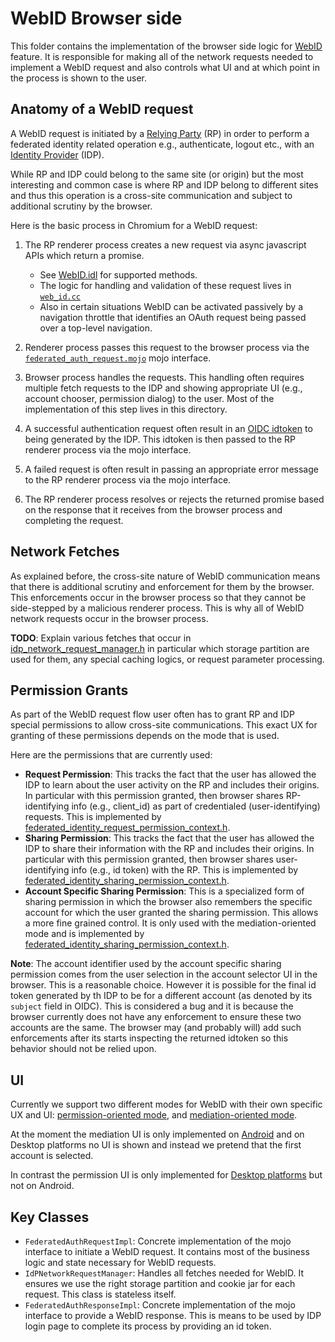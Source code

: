 # WebID Browser side

This folder contains the implementation of the browser side logic for
[WebID](https://wicg.github.io/WebID/README.html) feature. It is responsible for making all of the
network requests needed to implement a WebID request and also controls what UI and at which point in
the process is shown to the user.

## Anatomy of a WebID request

A WebID request is initiated by a [Relying
Party](https://wicg.github.io/WebID/glossary.html#relying-party-rp) (RP) in order to perform a
federated identity related operation e.g., authenticate, logout etc., with an [Identity
Provider](https://wicg.github.io/WebID/glossary.html#identity-provider-idp) (IDP).

While RP and IDP could belong to the same site (or origin) but the most interesting and common case
is where RP and IDP belong to different sites and thus this operation is a cross-site communication
and subject to additional scrutiny by the browser.


Here is the basic process in Chromium for a WebID request:

1. The RP renderer process creates a new request via async javascript APIs which return a promise.
      - See [WebID.idl](../../../third_party/blink/renderer/modules/webid/web_id.idl) for supported
        methods.
      - The logic for handling and validation of these request lives in
        [`web_id.cc`](../../../third_party/blink/renderer/modules/webid/web_id.cc)
      - Also in certain situations WebID can be activated passively by a navigation throttle that
        identifies an OAuth request being passed over a top-level navigation.

1. Renderer process passes this request to the browser process via the
   [`federated_auth_request.mojo`](../../../third_party/blink/public/mojom/webid/federated_auth_request.mojom)
   mojo interface.
1. Browser process handles the requests. This handling often requires multiple fetch requests to the
   IDP and showing appropriate UI (e.g., account chooser, permission dialog) to the user. Most of
   the implementation of this step lives in this directory.
1. A successful authentication request often result in an [OIDC
   idtoken](https://openid.net/specs/openid-connect-core-1_0.html#IDToken) to being generated by the
   IDP. This idtoken is then passed to the RP renderer process via the mojo interface.
1. A failed request is often result in passing an appropriate error message to the RP renderer
   process via the mojo interface.
1. The RP renderer process resolves or rejects the returned promise based on the response that it
   receives from the browser process and completing the request.

## Network Fetches

As explained before, the cross-site nature of WebID communication means that there is additional
scrutiny and enforcement for them by the browser. This enforcements occur in the browser process so
that they cannot be side-stepped by a malicious renderer process. This is why all of WebID network
requests occur in the browser process.

**TODO**: Explain various fetches that occur in
[idp_network_request_manager.h](idp_network_request_manager.h) in particular
which storage partition are used for them, any special caching logics, or request parameter
processing.

## Permission Grants

As part of the WebID request flow user often has to grant RP and IDP special permissions to allow
cross-site communications. This exact UX for granting of these permissions depends on the mode that
is used.

Here are the permissions that are currently used:

- **Request Permission**: This tracks the fact that the user has allowed the IDP to learn about the
  user activity on the RP and includes their origins. In particular with this permission granted,
  then browser shares RP-identifying info (e.g., client_id) as part of credentialed
  (user-identifying) requests. This is implemented by
  [federated_identity_request_permission_context.h](../../../chrome/browser/webid/federated_identity_request_permission_context.h).
- **Sharing Permission**: This tracks the fact that the user has allowed the IDP to share their
  information with the RP  and includes their origins. In particular with this permission granted,
  then browser shares user-identifying info (e.g., id token) with the RP. This is implemented by
  [federated_identity_sharing_permission_context.h](../../../chrome/browser/webid/federated_identity_sharing_permission_context.h).
- **Account Specific Sharing Permission**: This is a specialized form of sharing permission in which the
  browser also remembers the specific account for which the user granted the sharing permission.
  This allows a more fine grained control. It is only used with the mediation-oriented mode and is
  implemented by
  [federated_identity_sharing_permission_context.h](../../../chrome/browser/webid/federated_identity_sharing_permission_context.h).



**Note**: The account identifier used by the account specific sharing permission comes from the user
selection in the account selector UI in the browser. This is a reasonable choice. However it is
possible for the final id token generated by th IDP to be for a different account (as denoted by its
`subject` field in OIDC). This is considered a bug and it is because the browser currently does not
have any enforcement to ensure these two accounts are the same. The browser may (and probably will)
add such enforcements after its starts inspecting the returned idtoken so this behavior should not
be relied upon.


## UI

Currently we support two different modes for WebID with their own specific UX and UI:
[permission-oriented mode](https://wicg.github.io/WebID/README.html#the-permission-oriented-api),
and [mediation-oriented mode](https://wicg.github.io/WebID/README.html#the-mediation-oriented-api).

At the moment the mediation UI is only implemented on
[Android](../../../chrome/browser/ui/android/webid/README.md) and on Desktop platforms no UI is shown and
instead we pretend that the first account is selected.

In contrast the permission UI is only implemented for [Desktop
platforms](../../../chrome/browser/ui/views/webid/) but not on Android.


## Key Classes

- `FederatedAuthRequestImpl`: Concrete implementation of the mojo interface to initiate a WebID
   request. It contains most of the business logic and state necessary for WebID requests.
- `IdPNetworkRequestManager`: Handles all fetches needed for WebID. It ensures we use the right
  storage partition and cookie jar for each request. This class is stateless itself.
- `FederatedAuthResponseImpl`: Concrete implementation of the mojo interface to provide a WebID
   response. This is means to be used by IDP login page to complete its process by providing
   an id token.
